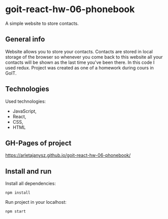 # goit-react-hw-06-phonebook

A simple website to store contacts.

## General info

Website allows you to store your contacts. Contacts are stored in local storage
of the browser so whenever you come back to this website all your contacts will
be shown as the last time you've been there. In this code I used redux. Project
was created as one of a homework during cours in GoIT.

## Technologies

Used technologies:

- JavaScript,
- React,
- CSS,
- HTML

## GH-Pages of project

https://arletajanysz.github.io/goit-react-hw-06-phonebook/

## Install and run

Install all dependencies:

```shell
npm install
```

Run project in your localhost:

```shell
npm start
```
